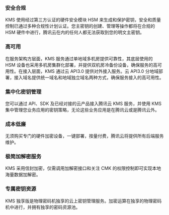 ### 安全合规
KMS 使用经过第三方认证的硬件安全模块 HSM 来生成和保护密钥，安全和质量控制已通过多种合规性计划认证。您主密钥的创建、管理等操作都将在合规的 HSM 硬件中进行，腾讯云在内的任何人都无法获取到您的明文主密钥。
### 高可用
在服务架构方层面，KMS 服务通过单地域多机房提供可靠性，其底层使用的 HSM 设备也采用多机房集群化部署，并提供双机房冷备份设备，确保服务的高可用性。在接入层面，KMS 通过云 API3.0 提供对外接入服务。云 API3.0 分地域部署，接入域名提供统一域名和地域独立域名两种方式，确保服务接入的高可用性。
### 集中化密钥管理
您可以通过 API、SDK 及已经对接的云产品接入腾讯云 KMS 服务，并使用 KMS 集中管理您业务应用的密钥策略，无论这些业务应用是在腾讯云或是腾讯云外。
### 成本低廉
无须购买专门的硬件加密设备，一键部署，按量付费，腾讯云将提供所有后端服务维护。
### 极简加解密服务
KMS 采用信封加密，仅需调用加解密接口和关注 CMK 的权限控制即可实现本地海量数据加解密。
### 专属密钥资源
KMS 独享版是物理密码机独享的云上密钥管理服务。加密运算在独享的物理密码机中进行，并拥有独享的密码资源池。

